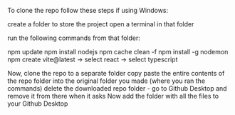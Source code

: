 To clone the repo follow these steps if using Windows:

create a folder to store the project
open a terminal in that folder

run the following commands from that folder:

npm update
npm install nodejs
npm cache clean -f
npm install -g nodemon
npm create vite@latest -> select react -> select typescript

Now, clone the repo to a separate folder
copy paste the entire contents of the repo folder into the original folder you made (where you ran the commands)
delete the downloaded repo folder - go to Github Desktop and remove it from there when it asks
Now add the folder with all the files to your Github Desktop

